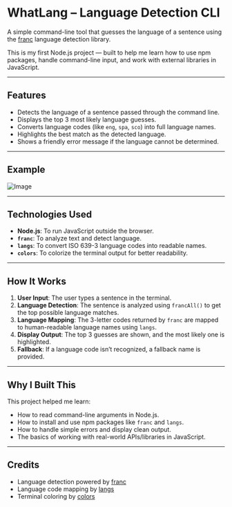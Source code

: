 
# WhatLang – Language Detection CLI

A simple command-line tool that guesses the language of a sentence using the [franc](https://www.npmjs.com/package/franc) language detection library.

This is my first Node.js project — built to help me learn how to use npm packages, handle command-line input, and work with external libraries in JavaScript.

---

## Features

- Detects the language of a sentence passed through the command line.
- Displays the top 3 most likely language guesses.
- Converts language codes (like `eng`, `spa`, `sco`) into full language names.
- Highlights the best match as the detected language.
- Shows a friendly error message if the language cannot be determined.

---

## Example

![Image](https://github.com/user-attachments/assets/5d5ec62c-0505-4c1f-ba69-3827292d9bee)

---

## Technologies Used

- **Node.js**: To run JavaScript outside the browser.
- **`franc`**: To analyze text and detect language.
- **`langs`**: To convert ISO 639-3 language codes into readable names.
- **`colors`**: To colorize the terminal output for better readability.

---

## How It Works

1. **User Input**: The user types a sentence in the terminal.
2. **Language Detection**: The sentence is analyzed using `francAll()` to get the top possible language matches.
3. **Language Mapping**: The 3-letter codes returned by `franc` are mapped to human-readable language names using `langs`.
4. **Display Output**: The top 3 guesses are shown, and the most likely one is highlighted.
5. **Fallback**: If a language code isn’t recognized, a fallback name is provided.

---

## Why I Built This

This project helped me learn:

- How to read command-line arguments in Node.js.
- How to install and use npm packages like `franc` and `langs`.
- How to handle simple errors and display clean output.
- The basics of working with real-world APIs/libraries in JavaScript.

---

## Credits

- Language detection powered by [franc](https://www.npmjs.com/package/franc)
- Language code mapping by [langs](https://www.npmjs.com/package/langs)
- Terminal coloring by [colors](https://www.npmjs.com/package/colors)
